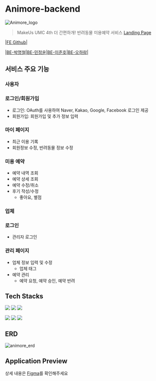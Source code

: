 # Animore-backend
![Animore_logo](https://github.com/corncode8/Animore/assets/127717982/26c5faeb-8441-477d-a523-d8770d682cad)

> MakeUs UMC 4th
> 더 간편하개! 반려동물 미용예약 서비스 [Landing Page](https://www.makeus.in/8b65debe-f047-4de5-aa1b-c838eef17592#0a35bdaa-dc7c-4ff2-9fb1-8d56b5a4e8fa)
> 
|[FE Github](https://github.com/awaaaake/Animore_Web)|
>
|[BE-박명철](https://github.com/corncode8)|[BE-민정윤](https://github.com/YuneeeM)|[BE-이준호](https://github.com/Leejh0426)|[BE-오하람](https://github.com/Haram0111)|
>
>
## 서비스 주요 기능

### 사용자
### 로그인/회원가입
- 로그인: OAuth를 사용하여 Naver, Kakao, Google, Facebook 로그인 제공
- 회원가입: 회원가입 및 추가 정보 입력

### 마이 페이지
- 최근 이용 기록
- 회원정보 수정, 반려동물 정보 수정
  
### 미용 예약
- 예약 내역 조회
- 예약 상세 조회
- 예약 수정/취소
- 후기 작성/수정
    - 좋아요, 별점

### 업체

### 로그인
- 관리자 로그인

### 관리 페이지
- 업체 정보 입력 및 수정
    - 업체 태그
- 예약 관리
    - 예약 요청, 예약 승인, 예약 반려

## Tech Stacks 
<img src="https://img.shields.io/badge/java-007396?style=for-the-badge&logo=java&logoColor=white"> <img src="https://img.shields.io/badge/spring-6DB33F?style=for-the-badge&logo=spring&logoColor=white"> <img src="https://img.shields.io/badge/springboot-6DB33F?style=for-the-badge&logo=springboot&logoColor=white"> 

<img src="https://img.shields.io/badge/mysql-4479A1?style=for-the-badge&logo=mysql&logoColor=white"> <img src="https://img.shields.io/badge/Amazon AWS-232F3E?style=for-the-badge&logo=Amazon AWS&logoColor=white">  <img src="https://img.shields.io/badge/Jenkins-D24939?style=for-the-badge&logo=Jenkins&logoColor=white"/>

## ERD
![animore_erd](https://github.com/corncode8/Animore/assets/127717982/c804fbdc-c9fc-4d51-b7ec-71127b6cfbb0)

## Application Preview
상세 내용은 [Figma](https://www.figma.com/file/qIsyfklPoWFBStX80bygy8/avs?type=design&node-id=0-1&mode=design)를 확인해주세요



